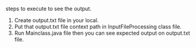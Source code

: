 steps to execute to see the output.

1. Create output.txt file in your local.
2. Put that output.txt file context path in InputFileProcessing class file.
3. Run Mainclass.java file then you can see expected output on output.txt file.